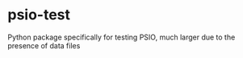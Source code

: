 # psio-test
Python package specifically for testing PSIO, much larger due to the presence of data files
